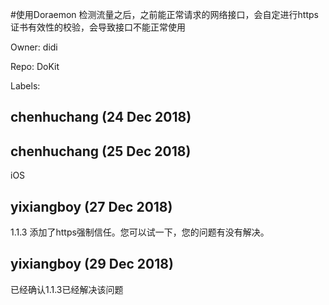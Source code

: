 #使用Doraemon 检测流量之后，之前能正常请求的网络接口，会自定进行https 证书有效性的校验，会导致接口不能正常使用

Owner: didi

Repo: DoKit

Labels: 

## chenhuchang (24 Dec 2018)



## chenhuchang (25 Dec 2018)

iOS 

## yixiangboy (27 Dec 2018)

1.1.3 添加了https强制信任。您可以试一下，您的问题有没有解决。

## yixiangboy (29 Dec 2018)

已经确认1.1.3已经解决该问题

